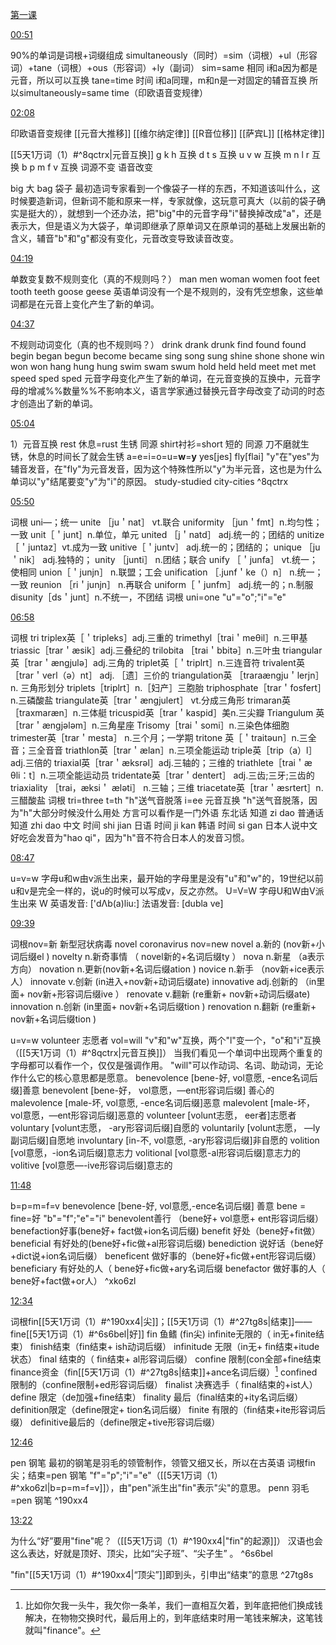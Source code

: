 [第一课](https://www.bilibili.com/video/BV1tF411z7cF?spm_id_from=333.999.0.0)


[00:51](https://www.bilibili.com/video/BV1tF411z7cF?spm_id_from=333.999.0.0#t=51.047644)

90%的单词是词根+词缀组成
simultaneously（同时）=sim（词根）+ul（形容词）+tane（词根）+ous（形容词）+ly（副词）
sim=same 相同   i和a因为都是元音，所以可以互换
tane=time 时间   i和a同理，m和n是一对固定的辅音互换
所以simultaneously=same time（印欧语音变规律）


[02:08](https://www.bilibili.com/video/BV1tF411z7cF?spm_id_from=333.999.0.0#t=128.974045)

印欧语音变规律
[[元音大推移]]
[[维尔纳定律]]
[[R音位移]]
[[萨宾L]]
[[格林定律]]

[[5天1万词（1）#^8qctrx|元音互换]]
g k h 互换
d t s 互换
u v w 互换
m n l r 互换
b p m f v 互换
词源不变 语音改变

big 大  bag 袋子
最初造词专家看到一个像袋子一样的东西，不知道该叫什么，这时候要造新词，但新词不能和原来一样，专家就像，这玩意可真大（以前的袋子确实是挺大的），就想到一个还办法，把"big"中的元音字母"i"替换掉改成"a"，还是表示大，但是语义为大袋子，单词即继承了原单词又在原单词的基础上发展出新的含义，辅音"b"和"g"都没有变化，元音改变导致读音改变。


[04:19](https://www.bilibili.com/video/BV1tF411z7cF?spm_id_from=333.999.0.0#t=259.158786)

单数变复数不规则变化（真的不规则吗？）
man  men
woman  women
foot  feet
tooth  teeth
goose  geese
英语单词没有一个是不规则的，没有凭空想象，这些单词都是在元音上变化产生了新的单词。

[04:37](https://www.bilibili.com/video/BV1tF411z7cF?spm_id_from=333.999.0.0#t=277.053818)

不规则动词变化（真的也不规则吗？）
drink drank drunk
find found found
begin began begun
become became
sing song sung
shine shone shone
win won won
hang hung hung
swim swam swum
hold held held
meet met met
speed sped sped
元音字母变化产生了新的单词，在元音变换的互换中，元音字母的增减%%数量%%不影响本义，语言学家通过替换元音字母改变了动词的时态才创造出了新的单词。

[05:04](https://www.bilibili.com/video/BV1tF411z7cF?spm_id_from=333.999.0.0#t=304.624026)

1）元音互换
rest 休息=rust 生锈  同源
shirt衬衫=short 短的  同源
刀不磨就生锈，休息的时间长了就会生锈
a=e=i=o=u=**w**=**y**
yes[jes]    fly[flai]
"y"在"yes"为辅音发音，在"fly"为元音发音，因为这个特殊性所以"y"为半元音，这也是为什么单词以"y"结尾要变"y"为"i"的原因。
study-studied    city-cities ^8qctrx

[05:50](https://www.bilibili.com/video/BV1tF411z7cF?spm_id_from=333.999.0.0#t=350.652489)

词根 uni—；统一
unite ［ju＇nat］ vt.联合
uniformity ［jun＇fmt］n.均匀性；一致 
unit［＇junt］n.单位，单元
united ［j＇natd］ adj.统一的；团结的 
unitize［＇juntaz］vt.成为一致
unitive［＇juntv］ adj.统一的；团结的； 
unique ［ju＇nik］ adj.独特的；
unity ［junti］ n.团结；联合 
unify ［＇junfa］ vt.统一；使相同
union［＇junjn］ n.联盟；工会
unification ［.junf＇ke（）n］ n.统一；一致
reunion ［ri＇junjn］ n.再联合 
uniform［＇junfm］ adj.统一的；n.制服
disunity［ds＇junt］n.不统一，不团结
词根 uni=one  "u"="o";"i"="e"


[06:58](https://www.bilibili.com/video/BV1tF411z7cF?spm_id_from=333.999.0.0#t=418.369428)

词根 tri
triplex英［＇tripleks］adj.三重的
trimethyl［trai＇meθil］n.三甲基
triassic［trar＇æsik］adj.三叠纪的
trilobita ［trai＇bbitə］n.三叶虫
triangular英［trar＇ængjulə］adj.三角的
triplet英［＇triplrt］n.三连音符
trivalent英 ［trar＇verl（ə）nt］ adj. ［遗］三价的 
triangulation英 ［traraængju＇lerjn］n. 三角形划分 triplets［triplrt］n.［妇产］三胞胎 
triphosphate［trar＇fosfert］n.三磷酸盐
triangulate英［trar＇ængjulert］ vt.分成三角形 trimaran英 ［traxmaræn］n.三体艇
tricuspid英［trar＇kaspid］美n.三尖瓣
Triangulum 英［trar＇ængjələm］n.三角星座
Trisomy［trai＇somi］n.三染色体细胞 
trimester英［trar＇mesta］ n.三个月；一学期 tritone 英［＇traitəun］n.三全音；三全音音
triathlon英［trar＇ælan］n.三项全能运动 
triple英［trip（a）l］adj.三倍的
triaxial英［trar＇æksrəl］adj.三轴的；三维的
triathlete［trai＇æ θli：t］n.三项全能运动员
tridentate英［trar＇dentert］ adj.三齿;三牙;三齿的
triaxiality ［trai，æksi＇ æləti］ n.三轴；三维
triacetate英［trar＇æsrtert］n.三醋酸盐 
词根 tri=three
t=th  "h"送气音脱落
i=ee  元音互换
"h"送气音脱落，因为"h"大部分时候没什么用处
方言可以看作是一门外语
东北话  知道 zi  dao
普通话  知道  zhi  dao
中文  时间  shi  jian
日语  时间  ji  kan
韩语  时间  si  gan
日本人说中文好吃会发音为"hao qi"，因为"h"音不符合日本人的发音习惯。

[08:47](https://www.bilibili.com/video/BV1tF411z7cF?spm_id_from=333.999.0.0#t=527.44983)

u=v=w
字母u和w由v派生出来，最开始的字母里是没有"u"和"w"的，19世纪以前u和v是完全一样的，说u的时候可以写成v，反之亦然。
U=V=W
字母U和W由V派生出来
W
英语发音: ['dΛb(a)liu:] 
法语发音: [dubla ve]

[09:39](https://www.bilibili.com/video/BV1tF411z7cF?spm_id_from=333.999.0.0#t=579.164071)

词根nov=新
新型冠状病毒
novel coronavirus
nov=new
novel a.新的 (nov新+小词后缀el )
novelty n.新奇事情 （ novel新的+名词后缀ty ）
nova n.新星 （a表示方向）
novation n.更新(nov新+名词后缀ation ) 
novice n.新手 （nov新+ice表示人）
innovate v.创新 (in进入+nov新+动词后缀ate)
innovative adj.创新的 （in里面+ nov新+形容词后缀ive ）
renovate v.翻新 (re重新+ nov新+动词后缀ate) innovation n.创新 (in里面+ nov新+名词后缀tion ) renovation n.翻新 (re重新+ nov新+名词后缀tion )

u=v=w
volunteer 志愿者
vol=will  "v"和"w"互换，两个"l"变一个，"o"和"i"互换（[[5天1万词（1）#^8qctrx|元音互换]]）
当我们看见一个单词中出现两个重复的字母都可以看作一个，仅仅是强调作用。
"will"可以作动词、名词、助动词，无论作什么它的核心意思都是愿意。
benevolence [bene-好, vol意愿, -ence名词后缀]善意
benevolent [bene-好， vol意愿，—ent形容词后缀] 善心的
malevolence [male-坏, vol意愿, -ence名词后缀]恶意 
malevolent [male-坏， vol意愿，—ent形容词后缀]恶意的
volunteer [volunt志愿， eer者]志愿者
voluntary [volunt志愿， -ary形容词后缀]自愿的
voluntarily [volunt志愿， —ly副词后缀]自愿地
involuntary [in-不, vol意愿, -ary形容词后缀]非自愿的 
volition [vol意愿，-ion名词后缀]意志力
volitional [vol意愿-al形容词后缀]意志力的
volitive [vol意愿—-ive形容词后缀]意志的

[11:48](https://www.bilibili.com/video/BV1tF411z7cF?spm_id_from=333.999.0.0#t=708.734779)

b=p=m=f=v
benevolence [bene-好, vol意愿,-ence名词后缀]
善意 bene = fine=好  "b"="f";"e"="i"
benevolent善行 （bene好+ vol意愿+ ent形容词后缀）
benefaction好事(bene好+ fact做+ion名词后缀) 
benefit 好处（bene好+fit做）
beneficial 有好处的(bene好+fic做+al形容词后缀) 
benediction 说好话（bene好+dict说+ion名词后缀）
beneficent 做好事的（bene好+fic做+ent形容词后缀）
beneficiary 有好处的人（ bene好+fic做+ary名词后缀
benefactor 做好事的人（ bene好+fact做+or人） ^xko6zl


[12:34](https://www.bilibili.com/video/BV1tF411z7cF?spm_id_from=333.999.0.0#t=754.696327)

词根fin[[5天1万词（1）#^190xx4|尖]]；[[5天1万词（1）#^27tg8s|结束]]——fine[[5天1万词（1）#^6s6bel|好]]
fin 鱼鳍 (fin尖)
infinite无限的（ in无+finite结束）
finish结束（fin结束+ ish动词后缀）
infinitude 无限（in无+ fin结束+itude状态）
final 结束的（ fin结束+ al形容词后缀）
confine 限制(con全部+fine结束 
finance资金（fin[[5天1万词（1）#^27tg8s|结束]]+ance名词后缀）[^1]
confined限制的（confine限制+ed形容词后缀）
finalist 决赛选手（ final结束的+ist人）
define 限定（de加强+fine结束）
finality 最后（final结束的+ity名词后缀）
definition限定（define限定+ tion名词后缀）
finite 有限的（fin结束+ite形容词后缀）
definitive最后的（define限定+tive形容词后缀）

[^1]: 比如你欠我一头牛，我欠你一条羊，我们一直相互欠着，到年底把他们换成钱解决，在物物交换时代，最后用上的，到年底结束时用一笔钱来解决，这笔钱就叫"finance"。

[12:46](https://www.bilibili.com/video/BV1tF411z7cF?spm_id_from=333.999.0.0#t=766.157156)

pen  钢笔
最初的钢笔是羽毛的领管制作，领管又细又长，所以在古英语
词根fin 尖；结束=pen 钢笔   "f"="p";"i"="e"（[[5天1万词（1）#^xko6zl|b=p=m=f=v]]），由"pen"派生出"fin"表示"尖"的意思。
penn 羽毛=pen 钢笔 ^190xx4


[13:22](https://www.bilibili.com/video/BV1tF411z7cF?spm_id_from=333.999.0.0#t=802.760422)

为什么“好”要用"fine"呢？（[[5天1万词（1）#^190xx4|"fin"的起源]]）
汉语也会这么表达，好就是顶好、顶尖，比如“尖子班”、“尖子生” 。 ^6s6bel

"fin"[[5天1万词（1）#^190xx4|“顶尖”]]即到头，引申出“结束”的意思 ^27tg8s
